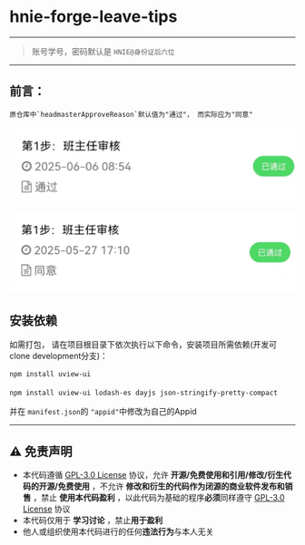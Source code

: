 # hnie-forge-leave-tips

---

> 账号学号，密码默认是 `HNIE@身份证后六位`

---



## 前言：

    原仓库中`headmasterApproveReason`默认值为"通过"， 而实际应为"同意"

![1749276587063](image/readme/1749276587063.png)

![1749276622959](image/readme/1749276622959.png)

## 安装依赖

如需打包， 请在项目根目录下依次执行以下命令，安装项目所需依赖(开发可clone development分支)：

```bash
npm install uview-ui

npm install uview-ui lodash-es dayjs json-stringify-pretty-compact
```

并在 `manifest.json`的 `"appid"`中修改为自己的Appid

---



## ⚠️ 免责声明

* 本代码遵循 [GPL-3.0 License](https://github.com/Samueli924/chaoxing/blob/main/LICENSE) 协议，允许 **开源/免费使用和引用/修改/衍生代码的开源/免费使用** ，不允许 **修改和衍生的代码作为闭源的商业软件发布和销售** ，禁止 **使用本代码盈利** ，以此代码为基础的程序**必须**同样遵守 [GPL-3.0 License](https://github.com/Samueli924/chaoxing/blob/main/LICENSE) 协议
* 本代码仅用于 **学习讨论** ，禁止**用于盈利**
* 他人或组织使用本代码进行的任何**违法行为**与本人无关
